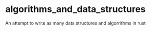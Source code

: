 # algorithms_and_data_structures

An attempt to write as many data structures and algorrithms in rust
